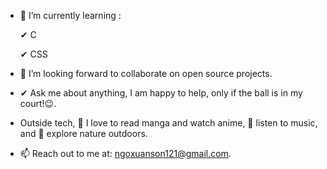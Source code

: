 - 🌱 I’m currently learning :

  ✔ C
  
  ✔ CSS
- 👯 I’m looking forward to collaborate on open source projects.
- ✔ Ask me about anything, I am happy to help, only if the ball is in my court!😉.
- Outside tech, 📖 I love to read manga and watch anime, 🎵 listen to music, and 🌴 explore nature outdoors.
- 📫 Reach out to me at: ngoxuanson121@gmail.com.

